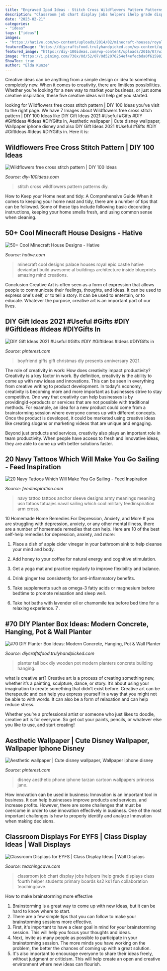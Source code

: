 ```yaml
---
title: "Engraved Ipad Ideas - Stitch Cross Wildflowers Pattern Patterns Diy"
description: "Classroom job chart display jobs helpers ihelp grade displays class fourth helper students primary boards ks2 ks1 fun collaboration teachingcave"
date: "2023-02-21"
categories:
- "ideas"
tags: ["ideas"]
images:
- "https://hative.com/wp-content/uploads/2014/02/minecraft-houses/royal-palace-design-47.jpg"
featuredImage: "https://diycraftsfood.trulyhandpicked.com/wp-content/uploads/2016/11/DIY-tall-planter-box-4.jpg"
featured_image: "https://diy-100ideas.com/wp-content/uploads/2016/07/wildflowers-cross-stitch-patterns-5.png"
image: "https://i.pinimg.com/736x/0d/52/07/0d52076254ef4efecbda0f615982e293.jpg"
ShowToc: true
author: "Elda Kunze"
---
```



Creative ideas can be anything from a simple design or idea to something completely new. When it comes to creativity, there are limitless possibilities. Whether you’re looking for a new way to market your business, or just some creative inspiration, these five creative ideas will help get you started.

	

		
looking for Wildflowers free cross stitch pattern | DIY 100 Ideas you've visit to the right page. We have 7 Images about Wildflowers free cross stitch pattern | DIY 100 Ideas like DIY Gift Ideas 2021 #Useful #Gifts #DIY #GiftIdeas #Ideas #DIYGifts in, Aesthetic wallpaper | Cute disney wallpaper, Wallpaper iphone disney and also DIY Gift Ideas 2021 #Useful #Gifts #DIY #GiftIdeas #Ideas #DIYGifts in. Here it is:
		
    
## Wildflowers Free Cross Stitch Pattern | DIY 100 Ideas

<img loading=lazy src="https://diy-100ideas.com/wp-content/uploads/2016/07/wildflowers-cross-stitch-patterns-5.png" onerror="this.onerror=null;this.src='https://tse3.mm.bing.net/th?id=OIP.3Ir4NYXB3mEIxnbll02CVAHaKe&amp;pid=15.1';" alt="Wildflowers free cross stitch pattern | DIY 100 Ideas">

_Source: diy-100ideas.com_

>stitch cross wildflowers pattern patterns diy. 

	

How to Keep your Home neat and tidy: A Comprehensive Guide
When it comes to keeping your home neat and tidy, there are a number of tips that can be followed. Some of these tips include following basic decorating instructions, keeping your home smells fresh, and using common sense when cleaning.

    
## 50+ Cool Minecraft House Designs - Hative

<img loading=lazy src="https://hative.com/wp-content/uploads/2014/02/minecraft-houses/royal-palace-design-47.jpg" onerror="this.onerror=null;this.src='https://tse3.mm.bing.net/th?id=OIP.8xDPCRQxM0OeFiXSbRwCpgHaFm&amp;pid=15.1';" alt="50+ Cool Minecraft House Designs - Hative">

_Source: hative.com_

>minecraft cool designs palace houses royal epic castle hative deviantart build awesome al buildings architecture inside blueprints amazing mind creations. 

	

Conclusion
Creative Art is often seen as a form of expression that allows people to communicate their feelings, thoughts, and ideas. It can be used to express one's self, or to tell a story. It can be used to entertain, or to educate. Whatever the purpose, creative art is an important part of our lives.

    
## DIY Gift Ideas 2021 #Useful #Gifts #DIY #GiftIdeas #Ideas #DIYGifts In

<img loading=lazy src="https://i.pinimg.com/736x/1a/4e/82/1a4e827938a28f3c4ffc37c2e152313c.jpg" onerror="this.onerror=null;this.src='https://tse1.mm.bing.net/th?id=OIP.DOmqsWOg25pzlxbFizXGVgHaNK&amp;pid=15.1';" alt="DIY Gift Ideas 2021 #Useful #Gifts #DIY #GiftIdeas #Ideas #DIYGifts in">

_Source: pinterest.com_

>boyfriend gifts gift christmas diy presents anniversary 2021. 

	

The role of creativity in work: How does creativity impact productivity?
Creativity is a key factor in work. By definition, creativity is the ability to come up with new ideas and innovations. This can be seen in everything from creative writing to product development. In today's economy, creativity is becoming more and more important as businesses strive to stay competitive.
One way that creativity can help businesses is by providingid→products or services that are not possible with traditional methods. For example, an idea for a new product could come from a brainstorming session where everyone comes up with different concepts. Once the product is developed, it could be marketed using creative ideas like creating slogans or marketing videos that are unique and engaging.

Beyond just products and services, creativity also plays an important role in team productivity. When people have access to fresh and innovative ideas, they are able to come up with better solutions faster.

    
## 20 Navy Tattoos Which Will Make You Go Sailing - Feed Inspiration

<img loading=lazy src="http://feedinspiration.com/wp-content/uploads/2016/03/US-Navy-Anchor-Tattoo.jpg" onerror="this.onerror=null;this.src='https://tse2.mm.bing.net/th?id=OIP.ClGUFlIH9zhEvcd_mL4kDgHaJ4&amp;pid=15.1';" alt="20 Navy Tattoos Which Will Make You Go Sailing - Feed Inspiration">

_Source: feedinspiration.com_

>navy tattoo tattoos anchor sleeve designs army meanings meaning usn tatoos tatuajes naval sailing which cool military feedinspiration arm cross. 

	

10 Homemade Home Remedies For Depression, Anxiety, and More
If you are struggling with depression, anxiety, or any other mental illness, there are a number of homemade remedies that can help. Here are 10 of the best self-help remedies for depression, anxiety, and more:
1. Place a dish of apple cider vinegar in your bathroom sink to help cleanse your mind and body.

2. Add honey to your coffee for natural energy and cognitive stimulation.

3. Get a yoga mat and practice regularly to improve flexibility and balance.

4. Drink ginger tea consistently for anti-inflammatory benefits.

5. Take supplements such as omega-3 fatty acids or magnesium before bedtime to promote relaxation and sleep well.

6. Take hot baths with lavender oil or chamomile tea before bed time for a relaxing experience.      7 .

    
## #70 DIY Planter Box Ideas: Modern Concrete, Hanging, Pot &amp; Wall Planter

<img loading=lazy src="https://diycraftsfood.trulyhandpicked.com/wp-content/uploads/2016/11/DIY-tall-planter-box-4.jpg" onerror="this.onerror=null;this.src='https://tse2.mm.bing.net/th?id=OIP._4U7CBXaI4YSc_HnRz_mMgHaJ4&amp;pid=15.1';" alt="#70 DIY Planter Box Ideas: Modern Concrete, Hanging, Pot &amp; Wall Planter">

_Source: diycraftsfood.trulyhandpicked.com_

>planter tall box diy wooden pot modern planters concrete building hanging. 

	

what is creative art?
Creative art is a process of creating something new, whether it’s a painting, sculpture, dance, or story. It’s about using your imagination to create something that didn’t exist before. 
Creative art can be therapeutic and can help you express yourself in a way that you might not be able to with words. It can also be a form of relaxation and can help reduce stress. 

Whether you’re a professional artist or someone who just likes to doodle, creative art is for everyone. So get out your paints, pencils, or whatever else you like to use, and start creating!

    
## Aesthetic Wallpaper | Cute Disney Wallpaper, Wallpaper Iphone Disney

<img loading=lazy src="https://i.pinimg.com/736x/0d/52/07/0d52076254ef4efecbda0f615982e293.jpg" onerror="this.onerror=null;this.src='https://tse1.mm.bing.net/th?id=OIP.wNPmMq8hq47c9jmetyQCHQHaNK&amp;pid=15.1';" alt="Aesthetic wallpaper | Cute disney wallpaper, Wallpaper iphone disney">

_Source: pinterest.com_

>disney aesthetic phone iphone tarzan cartoon wallpapers princess jane. 

	

How innovation can be used in business:
Innovation is an important tool in business. It can help businesses improve products and services, and increase profits. However, there are some challenges that must be overcome in order to use innovation effectively in business. One of the most important challenges is how to properly identify and analyze Innovation when making decisions.

    
## Classroom Displays For EYFS | Class Display Ideas | Wall Displays

<img loading=lazy src="https://www.teachingcave.com/wp-content/uploads/2013/10/ihelp1.jpg" onerror="this.onerror=null;this.src='https://tse3.mm.bing.net/th?id=OIP.jz-K9hgKZfxAyzBIi7K_ZQHaJ3&amp;pid=15.1';" alt="Classroom Displays for EYFS | Class Display Ideas | Wall Displays">

_Source: teachingcave.com_

>classroom job chart display jobs helpers ihelp grade displays class fourth helper students primary boards ks2 ks1 fun collaboration teachingcave. 

	

How to make brainstorming more effective
1. Brainstorming is a great way to come up with new ideas, but it can be hard to know where to start.
2. There are a few simple tips that you can follow to make your brainstorming sessions more effective.
3. First, it's important to have a clear goal in mind for your brainstorming session. This will help you focus your thoughts and ideas.
4. Next, invite as many people as possible to participate in your brainstorming session. The more minds you have working on the problem, the better the chances of coming up with a great solution.
5. It's also important to encourage everyone to share their ideas freely, without judgment or criticism. This will help create an open and creative environment where new ideas can flourish.

